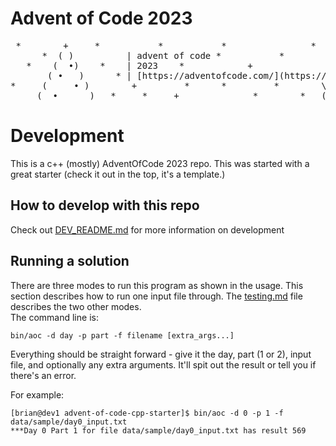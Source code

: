 # Advent of Code 2023

<pre>
 *        +     *           *           *                *    ___ *    *
      *  ( )          | advent of code *           *         |   |
   *    (  •)    *    | 2023    *            +              .|-H-|.    *
       ( •   )      * | [https://adventofcode.com/](https://adventofcode.com/)     *   \| (._.)
*     (     • )        +         *      *         *        \(  .  )--<  *
     (  •      )   *     *     +              *        *   (   .   )   +
</pre>

# Development

This is a c++ (mostly) AdventOfCode 2023 repo. This was started with a great starter (check it out in the top, it's a template.)

## How to develop with this repo

Check out [DEV_README.md](./DEV_README.md) for more information on development

## Running a solution
There are three modes to run this program as shown in the usage. This section describes how to run one input file through. The [testing.md](testing.md) file describes the two other modes.  
The command line is:

    bin/aoc -d day -p part -f filename [extra_args...]

Everything should be straight forward - give it the day, part (1 or 2), input file, and optionally any extra arguments. It'll spit out the result or tell you if there's an error.

For example:  

    [brian@dev1 advent-of-code-cpp-starter]$ bin/aoc -d 0 -p 1 -f data/sample/day0_input.txt
    ***Day 0 Part 1 for file data/sample/day0_input.txt has result 569
